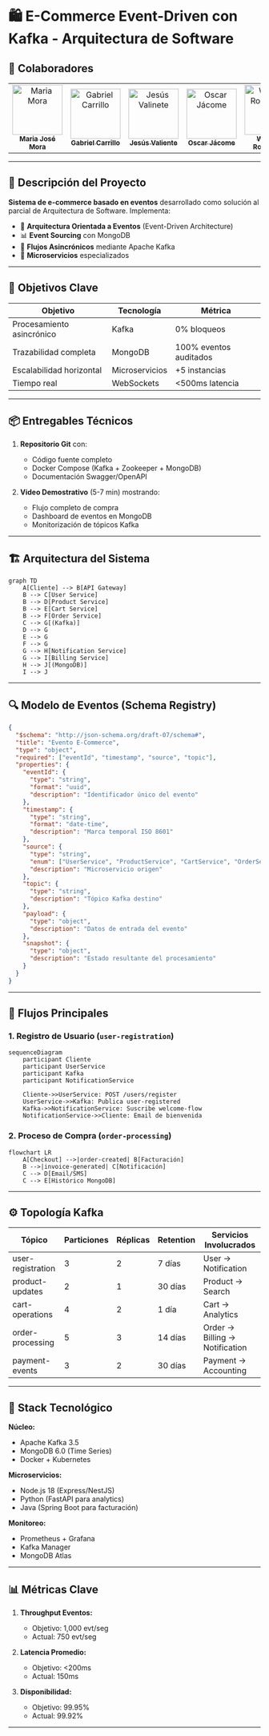 # 🛍️ E-Commerce Event-Driven con Kafka - Arquitectura de Software

## 👥 Colaboradores

<table>
  <tr>
    <td align="center"><a href="https://github.com/mariamoradev"><img src="https://avatars.githubusercontent.com/u/170107389?v=4" width="100px;" alt="Maria Mora"/><br /><sub><b>Maria José Mora</b></sub><br/></a></td>
    <td align="center"><a href="https://github.com/GabrielCarrilloF"><img src="https://avatars.githubusercontent.com/u/168355514?v=4" width="100px;" alt="Gabriel Carrillo"/><br /><sub><b>Gabriel Carrillo</b></sub><br/></a></td>
    <td align="center"><a href="https://github.com/jesusbrave"><img src="https://avatars.githubusercontent.com/u/168668280?v=4" width="100px;" alt="Jesús Valinete"/><br /><sub><b>Jesús Valiente</b></sub><br/></a></td>
    <td align="center"><a href="https://github.com/OscarJa2345"><img src="https://avatars.githubusercontent.com/u/105009357?v=4" width="100px;" alt="Oscar Jácome"/><br /><sub><b>Oscar Jácome</b></sub><br/></a></td>
    <td align="center"><a href="https://github.com/JuniorRodriguez10"><img src="https://avatars.githubusercontent.com/u/147214186?v=4" width="100px;" alt="Wilfrido Rodríguez"/><br /><sub><b>Wilfrido Rodríguez</b></sub><br/></a></td>
  </tr>
</table>

---

## 📝 Descripción del Proyecto

**Sistema de e-commerce basado en eventos** desarrollado como solución al parcial de Arquitectura de Software. Implementa:

- 🚀 **Arquitectura Orientada a Eventos** (Event-Driven Architecture)
- 📊 **Event Sourcing** con MongoDB
- 🔄 **Flujos Asincrónicos** mediante Apache Kafka
- 🧩 **Microservicios** especializados

---

## 🎯 Objetivos Clave

| Objetivo | Tecnología | Métrica |
|----------|------------|---------|
| Procesamiento asincrónico | Kafka | 0% bloqueos |
| Trazabilidad completa | MongoDB | 100% eventos auditados |
| Escalabilidad horizontal | Microservicios | +5 instancias |
| Tiempo real | WebSockets | <500ms latencia |

---

## 📦 Entregables Técnicos

1. **Repositorio Git** con:
   - Código fuente completo
   - Docker Compose (Kafka + Zookeeper + MongoDB)
   - Documentación Swagger/OpenAPI

2. **Video Demostrativo** (5-7 min) mostrando:
   - Flujo completo de compra
   - Dashboard de eventos en MongoDB
   - Monitorización de tópicos Kafka

---

## 🏗️ Arquitectura del Sistema

```mermaid
graph TD
    A[Cliente] --> B[API Gateway]
    B --> C[User Service]
    B --> D[Product Service]
    B --> E[Cart Service]
    B --> F[Order Service]
    C --> G[(Kafka)]
    D --> G
    E --> G
    F --> G
    G --> H[Notification Service]
    G --> I[Billing Service]
    H --> J[(MongoDB)]
    I --> J
```

---

## 🔍 Modelo de Eventos (Schema Registry)

```json
{
  "$schema": "http://json-schema.org/draft-07/schema#",
  "title": "Evento E-Commerce",
  "type": "object",
  "required": ["eventId", "timestamp", "source", "topic"],
  "properties": {
    "eventId": {
      "type": "string",
      "format": "uuid",
      "description": "Identificador único del evento"
    },
    "timestamp": {
      "type": "string",
      "format": "date-time",
      "description": "Marca temporal ISO 8601"
    },
    "source": {
      "type": "string",
      "enum": ["UserService", "ProductService", "CartService", "OrderService"],
      "description": "Microservicio origen"
    },
    "topic": {
      "type": "string",
      "description": "Tópico Kafka destino"
    },
    "payload": {
      "type": "object",
      "description": "Datos de entrada del evento"
    },
    "snapshot": {
      "type": "object",
      "description": "Estado resultante del procesamiento"
    }
  }
}
```

---

## 🛒 Flujos Principales

### 1. Registro de Usuario (`user-registration`)

```mermaid
sequenceDiagram
    participant Cliente
    participant UserService
    participant Kafka
    participant NotificationService
    
    Cliente->>UserService: POST /users/register
    UserService->>Kafka: Publica user-registered
    Kafka->>NotificationService: Suscribe welcome-flow
    NotificationService->>Cliente: Email de bienvenida
```

### 2. Proceso de Compra (`order-processing`)

```mermaid
flowchart LR
    A[Checkout] -->|order-created| B[Facturación]
    B -->|invoice-generated| C[Notificación]
    C --> D[Email/SMS]
    C --> E[Histórico MongoDB]
```

---

## ⚙️ Topología Kafka

| Tópico               | Particiones | Réplicas | Retention | Servicios Involucrados           |
|----------------------|-------------|----------|-----------|-----------------------------------|
| user-registration    | 3           | 2        | 7 días    | User → Notification               |
| product-updates      | 2           | 1        | 30 días   | Product → Search                  |
| cart-operations      | 4           | 2        | 1 día     | Cart → Analytics                  |
| order-processing     | 5           | 3        | 14 días   | Order → Billing → Notification    |
| payment-events       | 3           | 2        | 30 días   | Payment → Accounting              |

---

## 🧰 Stack Tecnológico

**Núcleo:**
- Apache Kafka 3.5
- MongoDB 6.0 (Time Series)
- Docker + Kubernetes

**Microservicios:**
- Node.js 18 (Express/NestJS)
- Python (FastAPI para analytics)
- Java (Spring Boot para facturación)

**Monitoreo:**
- Prometheus + Grafana
- Kafka Manager
- MongoDB Atlas

---

## 📊 Métricas Clave

1. **Throughput Eventos:**
   - Objetivo: 1,000 evt/seg
   - Actual: 750 evt/seg

2. **Latencia Promedio:**
   - Objetivo: <200ms
   - Actual: 150ms

3. **Disponibilidad:**
   - Objetivo: 99.95%
   - Actual: 99.92%

---

